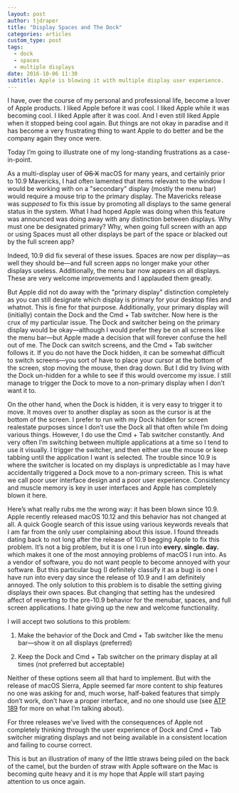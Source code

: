 ```yaml
---
layout: post
author: tjdraper
title: "Display Spaces and The Dock"
categories: articles
custom_type: post
tags:
  - dock
  - spaces
  - multiple displays
date: 2016-10-06 11:30
subtitle: Apple is blowing it with multiple display user experience.
---
```

I have, over the course of my personal and professional life, become a lover of Apple products. I liked Apple before it was cool. I liked Apple while it was becoming cool. I liked Apple after it was cool. And I even still liked Apple when it stopped being cool again. But things are not okay in paradise and it has become a very frustrating thing to want Apple to do better and be the company again they once were.

Today I’m going to illustrate one of my long-standing frustrations as a case-in-point.

As a multi-display user of <strike>OS X</strike> macOS for many years, and certainly prior to 10.9 Mavericks, I had often lamented that items relevant to the window I would be working with on a "secondary" display (mostly the menu bar) would require a mouse trip to the primary display. The Mavericks release was *supposed* to fix this issue by promoting all displays to the same general status in the system. What I had hoped Apple was doing when this feature was announced was doing away with any distinction between displays. Why must one be designated primary? Why, when going full screen with an app or using Spaces must all other displays be part of the space or blacked out by the full screen app?

Indeed, 10.9 did fix several of these issues. Spaces are now per display—as well they should be—and full screen apps no longer make your other displays useless. Additionally, the menu bar now appears on all displays. These are very welcome improvements and I applauded them greatly.

But Apple did not do away with the "primary display" distinction completely as you can still designate which display is primary for your desktop files and whatnot. This is fine for that purpose. Additionally, your primary display will (initially) contain the Dock and the Cmd + Tab switcher. Now here is the crux of my particular issue. The Dock and switcher being on the primary display would be okay—although I would prefer they be on all screens like the menu bar—but Apple made a decision that will forever confuse the hell out of me. The Dock can switch screens, and the Cmd + Tab switcher follows it. If you do not have the Dock hidden, it can be somewhat difficult to switch screens—you sort of have to place your cursor at the bottom of the screen, stop moving the mouse, then drag down. But I did try living with the Dock un-hidden for a while to see if this would overcome my issue. I still manage to trigger the Dock to move to a non-primary display when I don’t want it to.

On the other hand, when the Dock is hidden, it is very easy to trigger it to move. It moves over to another display as soon as the cursor is at the bottom of the screen. I prefer to run with my Dock hidden for screen realestate purposes since I don’t use the Dock all that often while I’m doing various things. However, I do use the Cmd + Tab switcher constantly. And very often I’m switching between multiple applications at a time so I tend to use it visually. I trigger the switcher, and then either use the mouse or keep tabbing until the application I want is selected. The trouble since 10.9 is where the switcher is located on my displays is unpredictable as I may have accidentally triggered a Dock move to a non-primary screen. This is what we call poor user interface design and a poor user experience. Consistency and muscle memory is key in user interfaces and Apple has completely blown it here.

Here’s what really rubs me the wrong way: it has been blown since 10.9. Apple recently released macOS 10.12 and this behavior has not changed at all. A quick Google search of this issue using various keywords reveals that I am far from the only user complaining about this issue. I found threads dating back to not long after the release of 10.9 begging Apple to fix this problem. It’s not a big problem, but it is one I run into **every. single. day.** which makes it one of the most annoying problems of macOS I run into. As a vendor of software, you do not want people to become annoyed with your software. But this particular bug (I definitely classify it as a bug) is one I have run into every day since the release of 10.9 and I am definitely annoyed. The only solution to this problem is to disable the setting giving displays their own spaces. But changing that setting has the undesired affect of reverting to the pre-10.9 behavior for the menubar, spaces, and full screen applications. I hate giving up the new and welcome functionality.

I will accept two solutions to this problem:

1. Make the behavior of the Dock and Cmd + Tab switcher like the menu bar—show it on all displays (preferred)

2. Keep the Dock and Cmd + Tab switcher on the primary display at all times (not preferred but acceptable)

Neither of these options seem all that hard to implement. But with the release of macOS Sierra, Apple seemed far more content to ship features no one was asking for and, much worse, half-baked features that simply don’t work, don’t have a proper interface, and no one should use (see [ATP 189](http://atp.fm/episodes/189) for more on what I’m talking about).

For three releases we’ve lived with the consequences of Apple not completely thinking through the user experience of Dock and Cmd + Tab switcher migrating displays and not being available in a consistent location and failing to course correct.

This is but an illustration of many of the little straws being piled on the back of the camel, but the burden of straw with Apple software on the Mac is becoming quite heavy and it is my hope that Apple will start paying attention to us once again.
